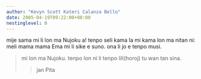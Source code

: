 ```yaml
---
author: "Kevyn Scott Kateri Calanza Bello"
date: 2005-04-19T09:22:00+00:00
nestinglevel: 0
---
```

mije sama mi li lon ma Nujoku a! tenpo seli kama la mi kama lon ma nitan ni: meli mama mama Ema mi li sike e suno. ona li jo e tenpo musi.
> mi lon ma Nujoku. tenpo lon ni li tenpo lili(horoj) tu wan tan sina.
>> jan Pita